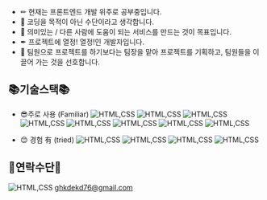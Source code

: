 

* ✏ 현재는 프론트엔드 개발 위주로 공부중입니다.
* 🔑 코딩을 목적이 아닌 수단이라고 생각합니다.
* 🎨 의미있는 / 다른 사람에 도움이 되는 서비스를 만드는 것이 목표입니다.
* ✒ 프로젝트에 열정! 열정!인 개발자입니다.
* 👅 팀원으로 프로젝트를 하기보다는 팀장을 맡아 프로젝트를 기획하고, 팀원들을 이끌어 가는 것을 선호합니다. 

## 📚기술스택📚

* 😎주로 사용 (Familiar) ![HTML,CSS](https://img.shields.io/badge/git-F05032?style=for-the-badge&logo=Git&logoColor=white) ![HTML,CSS](https://img.shields.io/badge/github-181717?style=for-the-badge&logo=Github&logoColor=white) ![HTML,CSS](https://img.shields.io/badge/html-E34F26?style=for-the-badge&logo=html5&logoColor=white) ![HTML,CSS](https://img.shields.io/badge/CSS-1572B6?style=for-the-badge&logo=CSS3&logoColor=white) ![HTML,CSS](https://img.shields.io/badge/javascript-F7DF1E?style=for-the-badge&logo=javascript&logoColor=white) ![HTML,CSS](https://img.shields.io/badge/VUE.js-4FC08D?style=for-the-badge&logo=VUE.js&logoColor=white) ![HTML,CSS](https://img.shields.io/badge/React-61DAFB?style=for-the-badge&logo=React&logoColor=white)
 ![HTML,CSS](https://img.shields.io/badge/TailwindCSS-06B6D4?style=for-the-badge&logo=TailwindCSS&logoColor=white)

* 😊 경험 有 (tried) ![HTML,CSS](https://img.shields.io/badge/TypeScript-3178C6?style=for-the-badge&logo=TypeScript&logoColor=white) ![HTML,CSS](https://img.shields.io/badge/Node.js-339933?style=for-the-badge&logo=Node.js&logoColor=white)  ![HTML,CSS](https://img.shields.io/badge/MySQL-4479A1?style=for-the-badge&logo=MySQL&logoColor=white) ![HTML,CSS](https://img.shields.io/badge/Docker-2496ED?style=for-the-badge&logo=Docker&logoColor=white)


## 📢연락수단📢

![HTML,CSS](https://img.shields.io/badge/Gmail-EA4335?style=for-the-badge&logo=Gmail&logoColor=white) ghkdekd76@gmail.com



